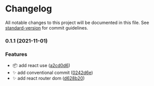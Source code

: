 # Changelog

All notable changes to this project will be documented in this file. See [standard-version](https://github.com/conventional-changelog/standard-version) for commit guidelines.

### 0.1.1 (2021-11-01)


### Features

* :package: add react use ([a2cd0d6](https://github.com/andikas95-dev/boilerplate-react-mui/commit/a2cd0d6f90286142dbc4942adac004a38076c31e))
* :sparkles: add conventional commit ([0242d6e](https://github.com/andikas95-dev/boilerplate-react-mui/commit/0242d6e53b694dbf3c466c85dce8ea0551a268d5))
* :sparkles: add react router dom ([d628b20](https://github.com/andikas95-dev/boilerplate-react-mui/commit/d628b2003d0e527f9a7a55cd194f8fd69a367e75))
